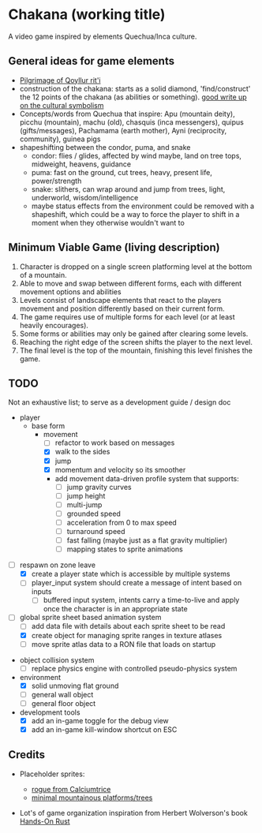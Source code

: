 # Chakana (working title)

A video game inspired by elements Quechua/Inca culture.

## General ideas for game elements

- [Pilgrimage of Qoyllur rit'i](https://pumadventuresperu.com/pilgrimage-to-qoyllur-riti-in-cusco-peru/)
- construction of the chakana: starts as a solid diamond, 'find/construct' the 12 points of the chakana (as abilities or something). [good write up on the cultural symbolism](https://eaglecondoralliance.com/2021/02/13/andean-wisdom-the-chakana/#:~:text=Its%20shape%20is%20that%20of,pyramid%20lying%20on%20the%20ground.)
- Concepts/words from Quechua that inspire: Apu (mountain deity), picchu (mountain), machu (old), chasquis (inca messengers), quipus (gifts/messages), Pachamama (earth mother), Ayni (reciprocity, community), guinea pigs
- shapeshifting between the condor, puma, and snake
  - condor: flies / glides, affected by wind maybe, land on tree tops, midweight, heavens, guidance
  - puma: fast on the ground, cut trees, heavy, present life, power/strength
  - snake: slithers, can wrap around and jump from trees, light, underworld, wisdom/intelligence
  - maybe status effects from the environment could be removed with a shapeshift, which could be a way to force the player to shift in a moment when they otherwise wouldn't want to

## Minimum Viable Game (living description)

1. Character is dropped on a single screen platforming level at the bottom of a mountain.
2. Able to move and swap between different forms, each with different movement options and abilities
3. Levels consist of landscape elements that react to the players movement and position differently based on their current form.
4. The game requires use of multiple forms for each level (or at least heavily encourages).
5. Some forms or abilities may only be gained after clearing some levels.
6. Reaching the right edge of the screen shifts the player to the next level.
7. The final level is the top of the mountain, finishing this level finishes the game.

## TODO

Not an exhaustive list; to serve as a development guide / design doc

- player
  - base form
    - movement
      - [ ] refactor to work based on messages
      - [x] walk to the sides
      - [x] jump
      - [x] momentum and velocity so its smoother
      - add movement data-driven profile system that supports:
        - [ ] jump gravity curves
        - [ ] jump height
        - [ ] multi-jump
        - [ ] grounded speed
        - [ ] acceleration from 0 to max speed
        - [ ] turnaround speed
        - [ ] fast falling (maybe just as a flat gravity multiplier)
        - [ ] mapping states to sprite animations
- [ ] respawn on zone leave
  - [x] create a player state which is accessible by multiple systems
  - [ ] player_input system should create a message of intent based on inputs
    - [ ] buffered input system, intents carry a time-to-live and apply once the character is in an appropriate state
- [ ] global sprite sheet based animation system
  - [ ] add data file with details about each sprite sheet to be read
  - [x] create object for managing sprite ranges in texture atlases
  - [ ] move sprite atlas data to a RON file that loads on startup
- object collision system
  - [ ] replace physics engine with controlled pseudo-physics system
- environment
  - [x] solid unmoving flat ground
  - [ ] general wall object
  - [ ] general floor object
- development tools
  - [x] add an in-game toggle for the debug view
  - [x] add an in-game kill-window shortcut on ESC

## Credits

- Placeholder sprites:

  - [rogue from Calciumtrice](https://opengameart.org/content/animated-rogue)
  - [minimal mountainous platforms/trees](https://opengameart.org/content/minimal-2d-platformer-art-with-customisable-tress)

- Lot's of game organization inspiration from Herbert Wolverson's book [Hands-On Rust](https://hands-on-rust.com/about/)
